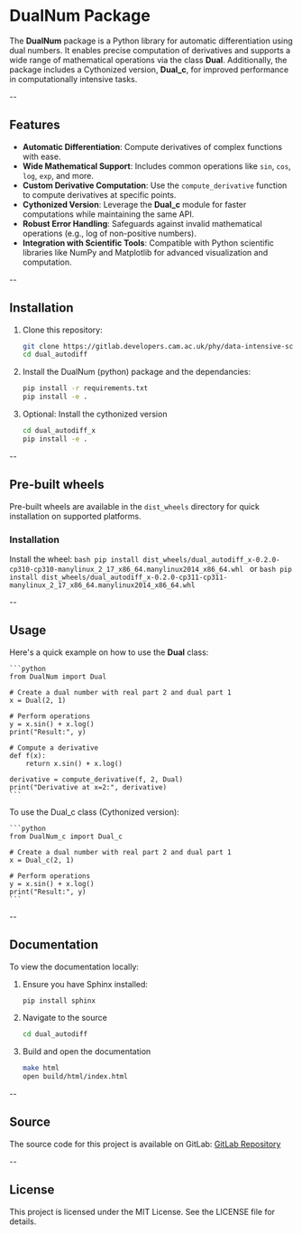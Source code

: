 # DualNum Package

The **DualNum**  package is a Python library for automatic differentiation using dual numbers. It enables precise computation of derivatives and supports a wide range of mathematical operations via the class **Dual**. Additionally, the package includes a Cythonized version, **Dual_c**, for improved performance in computationally intensive tasks.

--

## Features
- **Automatic Differentiation**: Compute derivatives of complex functions with ease.
- **Wide Mathematical Support**: Includes common operations like `sin`, `cos`, `log`, `exp`, and more.
- **Custom Derivative Computation**: Use the `compute_derivative` function to compute derivatives at specific points.
- **Cythonized Version**: Leverage the **Dual_c** module for faster computations while maintaining the same API.
- **Robust Error Handling**: Safeguards against invalid mathematical operations (e.g., log of non-positive numbers).
- **Integration with Scientific Tools**: Compatible with Python scientific libraries like NumPy and Matplotlib for advanced visualization and computation.

--

## Installation

1. Clone this repository:
   ```bash
   git clone https://gitlab.developers.cam.ac.uk/phy/data-intensive-science-mphil/assessments/c1_coursework1/sn665.git
   cd dual_autodiff
   ```

2. Install the DualNum (python) package and the dependancies:
   ```bash
   pip install -r requirements.txt
   pip install -e .
   ```

3. Optional: Install the cythonized version
   ```bash
   cd dual_autodiff_x
   pip install -e .
   ```

--

## Pre-built wheels 

Pre-built wheels are available in the `dist_wheels` directory for quick installation on supported platforms.

### Installation

Install the wheel:
    ```bash
    pip install dist_wheels/dual_autodiff_x-0.2.0-cp310-cp310-manylinux_2_17_x86_64.manylinux2014_x86_64.whl
    ```
    or
    ```bash
    pip install dist_wheels/dual_autodiff_x-0.2.0-cp311-cp311-manylinux_2_17_x86_64.manylinux2014_x86_64.whl
    ```

--

## Usage

Here's a quick example on how to use the **Dual** class:

    ```python
    from DualNum import Dual

    # Create a dual number with real part 2 and dual part 1
    x = Dual(2, 1)

    # Perform operations
    y = x.sin() + x.log()
    print("Result:", y)

    # Compute a derivative
    def f(x):
        return x.sin() + x.log()

    derivative = compute_derivative(f, 2, Dual)
    print("Derivative at x=2:", derivative)
    ```

To use the Dual_c class (Cythonized version):

    ```python
    from DualNum_c import Dual_c

    # Create a dual number with real part 2 and dual part 1
    x = Dual_c(2, 1)

    # Perform operations
    y = x.sin() + x.log()
    print("Result:", y)
    ```
--

## Documentation

To view the documentation locally:

1. Ensure you have Sphinx installed:
   ```bash
   pip install sphinx

2. Navigate to the source
    ```bash
    cd dual_autodiff

3. Build and open the documentation
    ```bash
    make html
    open build/html/index.html
    ```

--

## Source

The source code for this project is available on GitLab:
[GitLab Repository](https://gitlab.developers.cam.ac.uk/phy/data-intensive-science-mphil/assessments/c1_coursework1/sn665)

--

## License

This project is licensed under the MIT License. See the LICENSE file for details.

